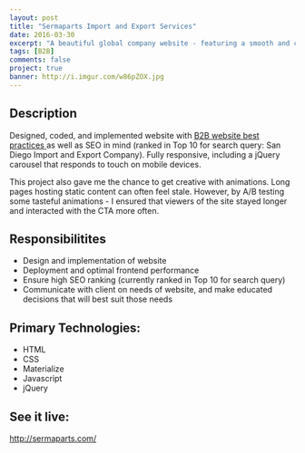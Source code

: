 ```yaml
---
layout: post
title: "Sermaparts Import and Export Services"
date: 2016-03-30
excerpt: "A beautiful global company website - featuring a smooth and continuous flow as well as visually pleasing animations."
tags: [B2B]
comments: false
project: true
banner: http://i.imgur.com/w86pZOX.jpg
---
```


<h2>Description</h2>
<p>Designed, coded, and implemented website with <a href="/b2b-website-anatomy/" target="_blank"> B2B website best practices </a> as well as SEO in mind (ranked in Top 10 for search query: San Diego Import and Export Company). Fully responsive, including a jQuery carousel that responds to touch on mobile devices.</p>

<p>This project also gave me the chance to get creative with animations. Long pages hosting static content can often feel stale. However, by A/B testing some tasteful animations - I ensured that viewers of the site stayed longer and interacted with the CTA more often. </p>


<h2>Responsibilitites</h2>
<ul>
	<li>Design and implementation of website</li>
	<li>Deployment and optimal frontend performance</li>
	<li>Ensure high SEO ranking (currently ranked in Top 10 for search query) </li>
	<li>Communicate with client on needs of website, and make educated decisions that will best suit those needs</li>
</ul>

<h2>Primary Technologies:</h2>
<ul>
	<li>HTML</li>
	<li>CSS</li>
	<li>Materialize</li>
	<li>Javascript</li>
	<li>jQuery</li>
</ul>

<h2>See it live:</h2>
<a href="http://sermaparts.com/" target="_blank">http://sermaparts.com/</a>